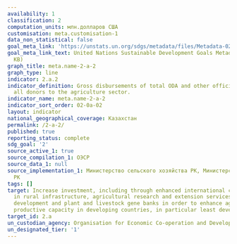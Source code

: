 ```yaml
---
availability: 1
classification: 2
computation_units: млн.долларов США
customisation: meta.customisation-1
data_non_statistical: false
goal_meta_link: 'https://unstats.un.org/sdgs/metadata/files/Metadata-02-0A-02.pdf '
goal_meta_link_text: United Nations Sustainable Development Goals Metadata (PDF 210
  KB)
graph_title: meta.name-2-a-2
graph_type: line
indicator: 2.a.2
indicator_definition: Gross disbursements of total ODA and other official flows from
  all donors to the agriculture sector.
indicator_name: meta.name-2-a-2
indicator_sort_order: 02-0a-02
layout: indicator
national_geographical_coverage: Казахстан
permalink: /2-a-2/
published: true
reporting_status: complete
sdg_goal: '2'
source_active_1: true
source_compilation_1: ОЭСР
source_data_1: null
source_implementation_1: Министерство сельского хозяйства РК, Министерство финансов
  РК
tags: []
target: Increase investment, including through enhanced international cooperation,
  in rural infrastructure, agricultural research and extension services, technology
  development and plant and livestock gene banks in order to enhance agricultural
  productive capacity in developing countries, in particular least developed countries
target_id: 2.a
un_custodian_agency: Organisation for Economic Co-operation and Development (OECD)
un_designated_tier: '1'
---
```

